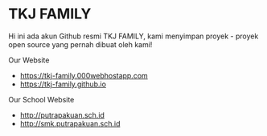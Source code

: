 # TKJ FAMILY

Hi ini ada akun Github resmi TKJ FAMILY, kami menyimpan proyek - proyek open source yang pernah dibuat oleh kami!


Our Website
- https://tkj-family.000webhostapp.com
- https://tkj-family.github.io

Our School Website
- http://putrapakuan.sch.id
- http://smk.putrapakuan.sch.id


<!---
TKJ-FAMILY/TKJ-FAMILY is a ✨ special ✨ repository because its `README.md` (this file) appears on your GitHub profile.
You can click the Preview link to take a look at your changes.
--->
